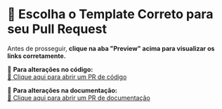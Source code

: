# 🚀 Escolha o Template Correto para seu Pull Request  

Antes de prosseguir, **clique na aba "Preview" acima para visualizar os links corretamente.**  

🔹 **Para alterações no código:**  
[📌 Clique aqui para abrir um PR de código](https://github.com/AndreLobo1/ocbdwocw/compare/ESCOLHA-SUA-BRANCH?expand=1&template=codigo.md)  

🔹 **Para alterações na documentação:**  
[📌 Clique aqui para abrir um PR de documentação](https://github.com/AndreLobo1/ocbdwocw/compare/ESCOLHA-SUA-BRANCH?expand=1&template=documentacao.md)  